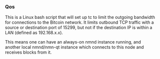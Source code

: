 ### Qos ###

This is a Linux bash script that will set up tc to limit the outgoing bandwidth for connections to the Bitcoin network. It limits outbound TCP traffic with a source or destination port of 15299, but not if the destination IP is within a LAN (defined as 192.168.x.x).

This means one can have an always-on nmnd instance running, and another local nmnd/nmn-qt instance which connects to this node and receives blocks from it.
